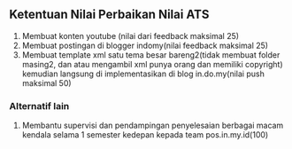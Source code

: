 ## Ketentuan Nilai Perbaikan Nilai ATS

1. Membuat konten youtube (nilai dari feedback maksimal 25)
2. Membuat postingan di blogger indomy(nilai feedback maksimal 25)
3. Membuat template xml satu tema besar bareng2(tidak membuat folder masing2, dan atau mengambil xml punya orang dan memiliki copyright) kemudian langsung di implementasikan di blog in.do.my(nilai push maksimal 50)

### Alternatif lain
1. Membantu supervisi dan pendampingan penyelesaian berbagai macam kendala selama 1 semester kedepan kepada team pos.in.my.id(100)
<!--

**Here are some ideas to get you started:**

🙋‍♀️ A short introduction - what is your organization all about?
🌈 Contribution guidelines - how can the community get involved?
👩‍💻 Useful resources - where can the community find your docs? Is there anything else the community should know?
🍿 Fun facts - what does your team eat for breakfast?
🧙 Remember, you can do mighty things with the power of [Markdown](https://docs.github.com/github/writing-on-github/getting-started-with-writing-and-formatting-on-github/basic-writing-and-formatting-syntax)
-->
